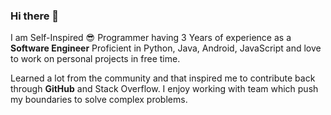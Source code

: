 ### Hi there 👋
I am Self-Inspired 😎 Programmer having 3 Years of experience as a **Software Engineer** Proficient in Python, Java, Android, JavaScript and love to work on personal projects in free time.

Learned a lot from the community and that inspired me to contribute back through **GitHub** and Stack Overflow. I enjoy working with team which push my boundaries to solve complex problems.
